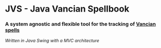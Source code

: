 # JVS - Java Vancian Spellbook

### A system agnostic and flexible tool for the tracking of [Vancian spells](https://en.wiktionary.org/wiki/Vancian_magic) 

_Written in Java Swing with a MVC architecture_